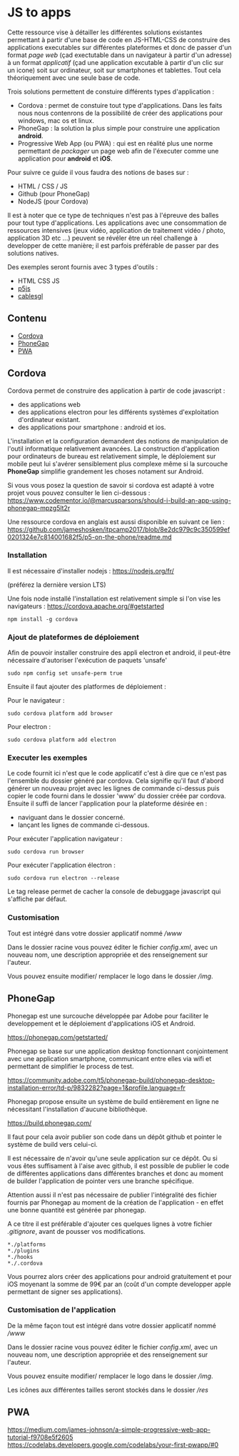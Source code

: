 # JS to apps

Cette ressource vise à détailler les différentes solutions existantes permettant à partir d'une base de code en JS-HTML-CSS de construire des applications executables sur différentes plateformes et donc de passer d'un format *page web* (çad exectutable dans un navigateur à partir d'un adresse) à un format *applicatif* (çad une application excutable à partir d'un clic sur un icone) soit sur ordinateur, soit sur smartphones et tablettes. Tout cela théoriquement avec une seule base de code.

Trois solutions permettent de constuire différents types d'application :
- Cordova : permet de constuire tout type d'applications. Dans les faits nous nous contenrons de la possibilité de créer des applications pour windows, mac os et linux.
- PhoneGap : la solution la plus simple pour construire une application **android**.
- Progressive Web App (ou PWA) : qui est en réalité plus une norme permettant de *packager* un page web afin de l'éxecuter comme une application pour **android** et **iOS**.

Pour suivre ce guide il vous faudra des notions de bases sur :
- HTML / CSS / JS 
- Github (pour PhoneGap)
- NodeJS (pour Cordova)

Il est à noter que ce type de techniques n'est pas à l'épreuve des balles pour tout type d'applications. Les applications avec une consommation de ressources intensives (jeux vidéo, application de traitement vidéo / photo, application 3D etc ...) peuvent se révéler être un réel challenge à developper de cette manière; il est parfois préférable de passer par des solutions natives.

Des exemples seront fournis avec 3 types d'outils :
- HTML CSS JS
- [p5js](https://p5js.org/)
- [cablesgl](https://cables.gl/home)

## Contenu

* [Cordova](#Cordova)
* [PhoneGap](#PhoneGap)
* [PWA](#PWA)

## Cordova

Cordova permet de construire des application à partir de code javascript :
- des applications web
- des applications electron pour les différents systèmes d'exploitation d'ordinateur existant.
- des applications pour smartphone : android et ios.

L'installation et la configuration demandent des notions de manipulation de l'outil informatique relativement avancées. La construction d'application pour ordinateurs de bureau est relativement simple, le déploiement sur mobile peut lui s'avérer sensiblement plus complexe même si la surcouche **PhoneGap** simplifie grandement les choses notament sur Android.


Si vous vous posez la question de savoir si cordova est adapté à votre projet vous pouvez consulter le lien ci-dessous : 
https://www.codementor.io/@marcusparsons/should-i-build-an-app-using-phonegap-mpzg5lt2r

Une ressource cordova en anglais est aussi disponible en suivant ce lien :
https://github.com/jameshosken/itpcamp2017/blob/8e2dc979c9c350599ef0201324e7c814001682f5/p5-on-the-phone/readme.md

### Installation

Il est nécessaire d'installer nodejs :
https://nodejs.org/fr/

(préférez la dernière version LTS)

Une fois node installé l'installation est relativement simple si l'on vise les navigateurs :
https://cordova.apache.org/#getstarted

```
npm install -g cordova
```

### Ajout de plateformes de déploiement

Afin de pouvoir installer construire des appli electron et android, il peut-être nécessaire d'autoriser l'exécution de paquets 'unsafe'

```
sudo npm config set unsafe-perm true
```

Ensuite il faut ajouter des platformes de déploiement :

Pour le navigateur : 
```
sudo cordova platform add browser
```

Pour electron : 
```
sudo cordova platform add electron
```


### Executer les exemples

Le code fournit ici n'est que le code applicatif c'est à dire que ce n'est pas l'ensemble du dossier généré par cordova. Cela signifie qu'il faut d'abord générer un nouveau projet avec les lignes de commande ci-dessus puis copier le code fourni dans le dossier 'www' du dossier créée par cordova. Ensuite il suffi de lancer l'application pour la plateforme désirée en :

- naviguant dans le dossier concerné.
- lançant les lignes de commande ci-dessous.

Pour exécuter l'application navigateur :
```
sudo cordova run browser
```

Pour exécuter l'application électron :
```
sudo cordova run electron --release
```
Le tag release permet de cacher la console de debuggage javascript qui s'affiche par défaut.

### Customisation 

Tout est intégré dans votre dossier applicatif nommé */www*

Dans le dossier racine vous pouvez éditer le fichier *config.xml*, avec un nouveau nom, une description appropriée et des renseignement sur l'auteur.

Vous pouvez ensuite modifier/ remplacer le logo dans le dossier */img*.



## PhoneGap

Phonegap est une surcouche développée par Adobe pour faciliter le developpement et le déploiement d'applications iOS et Android.

https://phonegap.com/getstarted/

Phonegap se base sur une application desktop fonctionnant conjointement avec une application smartphone, communicant entre elles via wifi et permettant de simplifier le process de test.

https://community.adobe.com/t5/phonegap-build/phonegap-desktop-installation-error/td-p/9832282?page=1&profile.language=fr

Phonegap propose ensuite un système de build entièrement en ligne ne nécessitant l'installation d'aucune bibliothèque.

https://build.phonegap.com/

Il faut pour cela avoir publier son code dans un dépôt github et pointer le système de build vers celui-ci. 

Il est nécessaire de n'avoir qu'une seule application sur ce dépôt. Ou si vous êtes suffisament à l'aise avec github, il est possible de publier le code de différentes applications dans différentes branches et donc au moment de builder l'application de pointer vers une branche spécifique.

Attention aussi il n'est pas nécessaire de publier l'intégralité des fichier fournis par Phonegap au moment de la création de l'application - en effet une bonne quantité est générée par phonegap.

A ce titre il est préférable d'ajouter ces quelques lignes à votre fichier *.gitignore*, avant de pousser vos modifications.

```
*./platforms
*./plugins
*./hooks
*./.cordova
```

Vous pourrez alors créer des applications pour android gratuitement et pour iOS moyenant la somme de 99€ par an (coût d'un compte developper apple permettant de signer ses applications).

### Customisation de l'application

De la même façon tout est intégré dans votre dossier applicatif nommé */www*

Dans le dossier racine vous pouvez éditer le fichier *config.xml*, avec un nouveau nom, une description appropriée et des renseignement sur l'auteur.

Vous pouvez ensuite modifier/ remplacer le logo dans le dossier */img*.

Les icônes aux différentes tailles seront stockés dans le dossier */res*


## PWA 


https://medium.com/james-johnson/a-simple-progressive-web-app-tutorial-f9708e5f2605
https://codelabs.developers.google.com/codelabs/your-first-pwapp/#0


